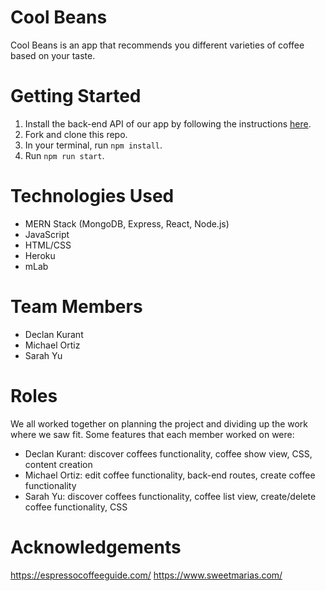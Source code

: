 # Cool Beans

Cool Beans is an app that recommends you different varieties of coffee based on your taste.  


# Getting Started
1. Install the back-end API of our app by following the instructions [here](https://github.com/mortiz01/coolbeans-back).
2. Fork and clone this repo.
3. In your terminal, run ```npm install```.
4. Run ```npm run start```.


# Technologies Used
- MERN Stack (MongoDB, Express, React, Node.js)
- JavaScript
- HTML/CSS
- Heroku
- mLab


# Team Members
- Declan Kurant
- Michael Ortiz
- Sarah Yu


# Roles
We all worked together on planning the project and dividing up the work where we saw fit.
Some features that each member worked on were:
- Declan Kurant: discover coffees functionality, coffee show view, CSS, content creation
- Michael Ortiz: edit coffee functionality, back-end routes, create coffee functionality
- Sarah Yu: discover coffees functionality, coffee list view, create/delete coffee functionality, CSS


# Acknowledgements
https://espressocoffeeguide.com/
https://www.sweetmarias.com/
